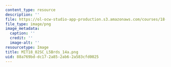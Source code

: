 ```yaml
---
content_type: resource
description: ''
file: https://ol-ocw-studio-app-production.s3.amazonaws.com/courses/18-02sc-multivariable-calculus-fall-2010/88a769bddc172a852ab62a583cfd0025_MIT18_02SC_L5Brds_14a.png
file_type: image/png
image_metadata:
  caption: ''
  credit: ''
  image-alt: ''
resourcetype: Image
title: MIT18_02SC_L5Brds_14a.png
uid: 88a769bd-dc17-2a85-2ab6-2a583cfd0025
---
```

